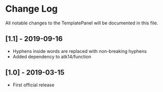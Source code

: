 Change Log
==========

All notable changes to the TemplatePanel will be documented in this file.

[1.1] - 2019-09-16
------------------

- Hyphens inside words are replaced with non-breaking hyphens
- Added dependency to atk14/function

[1.0] - 2019-03-15
------------------

- First official release
